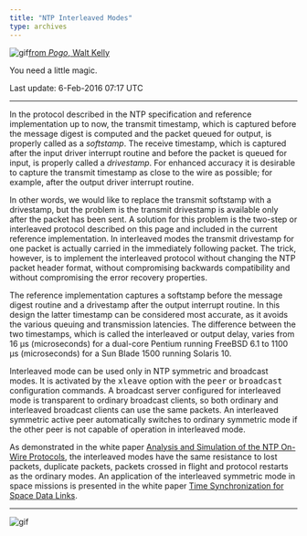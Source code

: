 ```yaml
---
title: "NTP Interleaved Modes"
type: archives
---
```


![gif](/archives/pic/pogo4.gif)[from _Pogo_, Walt Kelly](/reflib/pictures)

You need a little magic.

Last update: 6-Feb-2016 07:17 UTC

* * *

In the protocol described in the NTP specification and reference implementation up to now, the transmit timestamp, which is captured before the message digest is computed and the packet queued for output, is properly called as a _softstamp_. The receive timestamp, which is captured after the input driver interrupt routine and before the packet is queued for input, is properly called a _drivestamp_. For enhanced accuracy it is desirable to capture the transmit timestamp as close to the wire as possible; for example, after the output driver interrupt routine.

In other words, we would like to replace the transmit softstamp with a drivestamp, but the problem is the transmit drivestamp is available only after the packet has been sent. A solution for this problem is the two-step or interleaved protocol described on this page and included in the current reference implementation. In interleaved modes the transmit drivestamp for one packet is actually carried in the immediately following packet. The trick, however, is to implement the interleaved protocol without changing the NTP packet header format, without compromising backwards compatibility and without compromising the error recovery properties.

The reference implementation captures a softstamp before the message digest routine and a drivestamp after the output interrupt routine. In this design the latter timestamp can be considered most accurate, as it avoids the various queuing and transmission latencies. The difference between the two timestamps, which is called the interleaved or output delay, varies from 16 μs (microseconds) for a dual-core Pentium running FreeBSD 6.1 to 1100 μs (microseconds) for a Sun Blade 1500 running Solaris 10.

Interleaved mode can be used only in NTP symmetric and broadcast modes. It is activated by the <tt>xleave</tt> option with the <tt>peer</tt> or <tt>broadcast</tt> configuration commands. A broadcast server configured for interleaved mode is transparent to ordinary broadcast clients, so both ordinary and interleaved broadcast clients can use the same packets. An interleaved symmetric active peer automatically switches to ordinary symmetric mode if the other peer is not capable of operation in interleaved mode.

As demonstrated in the white paper [Analysis and Simulation of the NTP On-Wire Protocols](http://www.eecis.udel.edu/~mills/onwire.html), the interleaved modes have the same resistance to lost packets, duplicate packets, packets crossed in flight and protocol restarts as the ordinary modes. An application of the interleaved symmetric mode in space missions is presented in the white paper [Time Synchronization for Space Data Links](http://www.eecis.udel.edu/~mills/proximity.html).

* * *

![gif](/archives/pic/pogo1a.gif)
